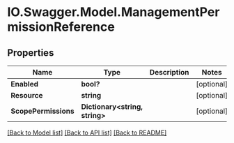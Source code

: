 # IO.Swagger.Model.ManagementPermissionReference
## Properties

Name | Type | Description | Notes
------------ | ------------- | ------------- | -------------
**Enabled** | **bool?** |  | [optional] 
**Resource** | **string** |  | [optional] 
**ScopePermissions** | **Dictionary&lt;string, string&gt;** |  | [optional] 

[[Back to Model list]](../README.md#documentation-for-models) [[Back to API list]](../README.md#documentation-for-api-endpoints) [[Back to README]](../README.md)

